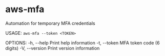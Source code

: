 # aws-mfa

Automation for temporary MFA credentials

USAGE:
    ```aws-mfa --token <TOKEN>```

OPTIONS:
    -h, --help             Print help information
    -t, --token <TOKEN>    MFA token code (6 digits)
    -V, --version          Print version information